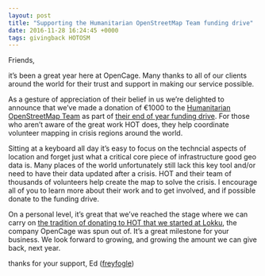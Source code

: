 ```yaml
--- 
layout: post
title: "Supporting the Humanitarian OpenStreetMap Team funding drive"
date: 2016-11-28 16:24:45 +0000
tags: givingback HOTOSM
---
```

Friends,

it’s been a great year here at OpenCage. Many thanks to all of our clients around the world for their trust and support in making our service possible.

As a gesture of appreciation of their belief in us we’re delighted to announce that we’ve made a donation of €1000 to the [Humanitarian OpenStreetMap Team](https://hotosm.org) as part of [their end of year funding drive](http://donate.hotosm.org). For those who aren’t aware of the great work HOT does, they help coordinate volunteer mapping in crisis regions around the world.

Sitting at a keyboard all day it’s easy to focus on the techncial aspects of location and forget just what a critical core piece of infrastructure good geo data is. Many places of the world unfortunately still lack this key tool and/or need to have their data updated after a crisis. HOT and their team of thousands of volunteers help create the map to solve the crisis. I encourage all of you to learn more about their work and to get involved, and if possible donate to the funding drive.

On a personal level, it’s great that we’ve reached the stage where we can carry on [the tradition of donating to HOT that we started at Lokku](https://hotosm.org/updates/2014-01-04_thank_you_lokku_and_happy_new_year), the company OpenCage was spun out of. It’s a great milestone for your business. We look forward to growing, and growing the amount we can give back, next year.

thanks for your support, Ed ([freyfogle](https://twitter.com/freyfogle))